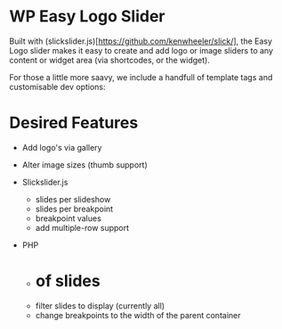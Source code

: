 WP Easy Logo Slider
===================

Built with (slickslider.js)[https://github.com/kenwheeler/slick/], the Easy Logo slider makes it
easy to create and add logo or image sliders to any content or widget area (via shortcodes, or the widget).

For those a little more saavy, we include a handfull of template tags and customisable dev options:


Desired Features
===================

- Add logo's via gallery
- Alter image sizes (thumb support)
- Slickslider.js
	- slides per slideshow
	- slides per breakpoint
	- breakpoint values
	- add multiple-row support

- PHP
	- # of slides
	- filter slides to display (currently all)
	- change breakpoints to the width of the parent container
